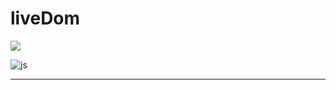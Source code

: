 # liveDom

<img src="https://github.com/Kimjunhyuk0320/liveDom/blob/main/IMG/main.png">

![js](https://img.shields.io/badge/JavaScript-F7DF1E?style=for-the-badge&logo=JavaScript&logoColor=white)
<hr>
